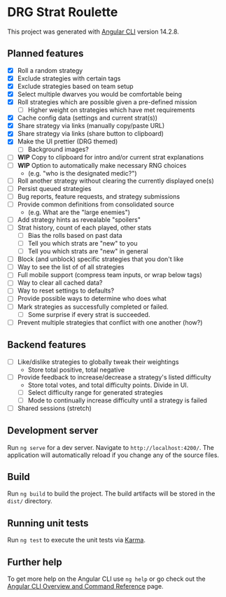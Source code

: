 # DRG Strat Roulette

This project was generated with [Angular CLI](https://github.com/angular/angular-cli) version 14.2.8.

## Planned features

-   [x] Roll a random strategy
-   [x] Exclude strategies with certain tags
-   [x] Exclude strategies based on team setup
-   [x] Select multiple dwarves you would be comfortable being
-   [x] Roll strategies which are possible given a pre-defined mission
    -   [ ] Higher weight on strategies which have met requirements
-   [x] Cache config data (settings and current strat(s))
-   [x] Share strategy via links (manually copy/paste URL)
-   [x] Share strategy via links (share button to clipboard)
-   [x] Make the UI prettier (DRG themed)
    -   [ ] Background images?
-   [ ] **WIP** Copy to clipboard for intro and/or current strat explanations
-   [ ] **WIP** Option to automatically make necessary RNG choices
    -   (e.g. "who is the designated medic?")
-   [ ] Roll another strategy without clearing the currently displayed one(s)
-   [ ] Persist queued strategies
-   [ ] Bug reports, feature requests, and strategy submissions
-   [ ] Provide common definitions from consolidated source
    -   (e.g. What are the "large enemies")
-   [ ] Add strategy hints as revealable "spoilers"
-   [ ] Strat history, count of each played, other stats
    -   [ ] Bias the rolls based on past data
    -   [ ] Tell you which strats are "new" to you
    -   [ ] Tell you which strats are "new" in general
-   [ ] Block (and unblock) specific strategies that you don't like
-   [ ] Way to see the list of of all strategies
-   [ ] Full mobile support (compress team inputs, or wrap below tags)
-   [ ] Way to clear all cached data?
-   [ ] Way to reset settings to defaults?
-   [ ] Provide possible ways to determine who does what
-   [ ] Mark strategies as successfully completed or failed.
    -   [ ] Some surprise if every strat is succeeded.
-   [ ] Prevent multiple strategies that conflict with one another (how?)

## Backend features

-   [ ] Like/dislike strategies to globally tweak their weightings
    -   Store total positive, total negative
-   [ ] Provide feedback to increase/decrease a strategy's listed difficulty
    -   Store total votes, and total difficulty points. Divide in UI.
    -   [ ] Select difficulty range for generated strategies
    -   [ ] Mode to continually increase difficulty until a strategy is failed
-   [ ] Shared sessions (stretch)

## Development server

Run `ng serve` for a dev server. Navigate to `http://localhost:4200/`. The application will automatically reload if you change any of the source files.

## Build

Run `ng build` to build the project. The build artifacts will be stored in the `dist/` directory.

## Running unit tests

Run `ng test` to execute the unit tests via [Karma](https://karma-runner.github.io).

## Further help

To get more help on the Angular CLI use `ng help` or go check out the [Angular CLI Overview and Command Reference](https://angular.io/cli) page.
